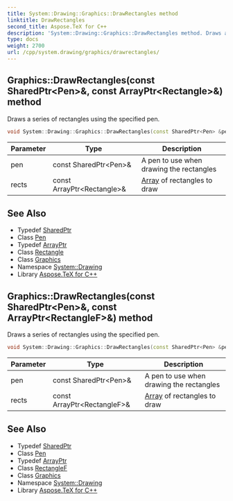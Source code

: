 ```yaml
---
title: System::Drawing::Graphics::DrawRectangles method
linktitle: DrawRectangles
second_title: Aspose.TeX for C++
description: 'System::Drawing::Graphics::DrawRectangles method. Draws a series of rectangles using the specified pen in C++.'
type: docs
weight: 2700
url: /cpp/system.drawing/graphics/drawrectangles/
---
```

## Graphics::DrawRectangles(const SharedPtr\<Pen\>\&, const ArrayPtr\<Rectangle\>\&) method


Draws a series of rectangles using the specified pen.

```cpp
void System::Drawing::Graphics::DrawRectangles(const SharedPtr<Pen> &pen, const ArrayPtr<Rectangle> &rects)
```


| Parameter | Type | Description |
| --- | --- | --- |
| pen | const SharedPtr\<Pen\>\& | A pen to use when drawing the rectangles |
| rects | const ArrayPtr\<Rectangle\>\& | [Array](../../../system/array/) of rectangles to draw |

## See Also

* Typedef [SharedPtr](../../../system/sharedptr/)
* Class [Pen](../../pen/)
* Typedef [ArrayPtr](../../../system/arrayptr/)
* Class [Rectangle](../../rectangle/)
* Class [Graphics](../)
* Namespace [System::Drawing](../../)
* Library [Aspose.TeX for C++](../../../)
## Graphics::DrawRectangles(const SharedPtr\<Pen\>\&, const ArrayPtr\<RectangleF\>\&) method


Draws a series of rectangles using the specified pen.

```cpp
void System::Drawing::Graphics::DrawRectangles(const SharedPtr<Pen> &pen, const ArrayPtr<RectangleF> &rects)
```


| Parameter | Type | Description |
| --- | --- | --- |
| pen | const SharedPtr\<Pen\>\& | A pen to use when drawing the rectangles |
| rects | const ArrayPtr\<RectangleF\>\& | [Array](../../../system/array/) of rectangles to draw |

## See Also

* Typedef [SharedPtr](../../../system/sharedptr/)
* Class [Pen](../../pen/)
* Typedef [ArrayPtr](../../../system/arrayptr/)
* Class [RectangleF](../../rectanglef/)
* Class [Graphics](../)
* Namespace [System::Drawing](../../)
* Library [Aspose.TeX for C++](../../../)
